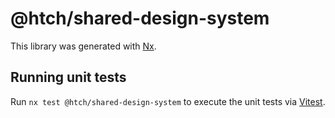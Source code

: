 # @htch/shared-design-system

This library was generated with [Nx](https://nx.dev).

## Running unit tests

Run `nx test @htch/shared-design-system` to execute the unit tests via
[Vitest](https://vitest.dev/).
